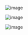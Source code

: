 ![image](https://user-images.githubusercontent.com/82195641/236595022-1dbc41be-178a-4f0a-9775-486be48f430f.png)



![image](https://user-images.githubusercontent.com/82195641/236595033-3ec2935c-1e61-4524-9815-7990cffe5ffc.png)



![image](https://user-images.githubusercontent.com/82195641/236595040-946bdc4c-22e9-4c08-8595-b1dc6582762d.png)
